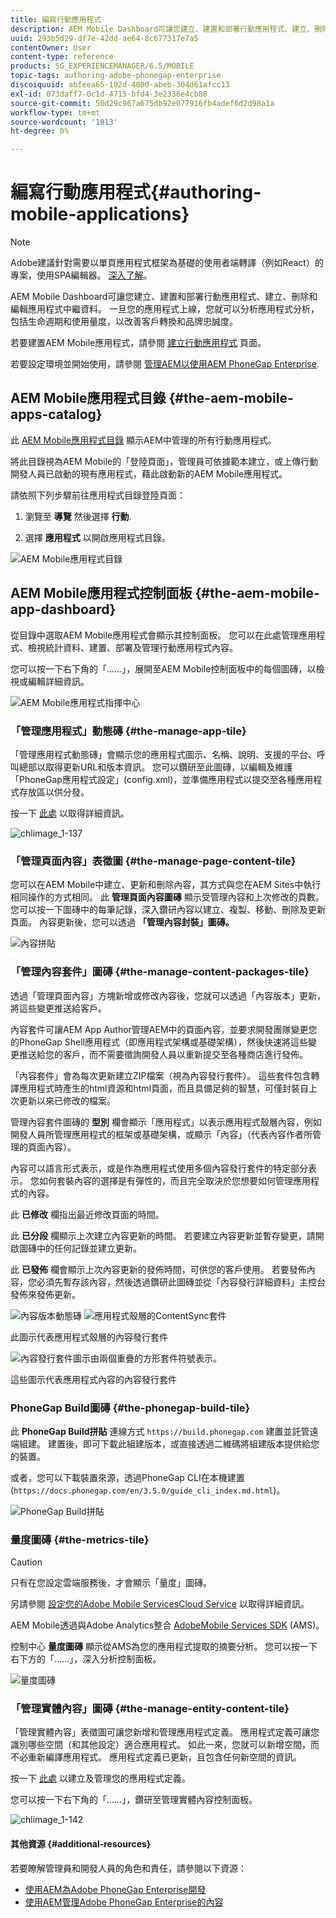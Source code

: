```yaml
---
title: 編寫行動應用程式
description: AEM Mobile Dashboard可讓您建立、建置和部署行動應用程式、建立、刪除和編輯應用程式中繼資料。 請依照此頁面瞭解更多資訊。
uuid: 293b5d29-df7e-42dd-ae64-8c677317e7a5
contentOwner: User
content-type: reference
products: SG_EXPERIENCEMANAGER/6.5/MOBILE
topic-tags: authoring-adobe-phonegap-enterprise
discoiquuid: abfeea65-102d-4800-abeb-304d61afcc13
exl-id: 073daff7-0c1d-4715-bfd4-3e2336e4cb88
source-git-commit: 50d29c967a675db92e077916fb4adef6d2d98a1a
workflow-type: tm+mt
source-wordcount: '1013'
ht-degree: 0%

---
```


# 編寫行動應用程式{#authoring-mobile-applications}

>[!NOTE]
>
>Adobe建議針對需要以單頁應用程式框架為基礎的使用者端轉譯（例如React）的專案，使用SPA編輯器。 [深入了解](/help/sites-developing/spa-overview.md)。

AEM Mobile Dashboard可讓您建立、建置和部署行動應用程式、建立、刪除和編輯應用程式中繼資料。 一旦您的應用程式上線，您就可以分析應用程式分析，包括生命週期和使用量度，以改善客戶轉換和品牌忠誠度。

若要建置AEM Mobile應用程式，請參閱 [建立行動應用程式](/help/mobile/building-app-mobile-phonegap.md) 頁面。

若要設定環境並開始使用，請參閱 [管理AEM以使用AEM PhoneGap Enterprise](/help/mobile/administer-phonegap.md).

## AEM Mobile應用程式目錄 {#the-aem-mobile-apps-catalog}

此 [AEM Mobile應用程式目錄](http://localhost:4502/aem/apps.html/content/phonegap) 顯示AEM中管理的所有行動應用程式。

將此目錄視為AEM Mobile的「登陸頁面」，管理員可依據範本建立，或上傳行動開發人員已啟動的現有應用程式，藉此啟動新的AEM Mobile應用程式。

請依照下列步驟前往應用程式目錄登陸頁面：

1. 瀏覽至 **導覽** 然後選擇 **行動**.

1. 選擇 **應用程式** 以開啟應用程式目錄。

![AEM Mobile應用程式目錄](assets/chlimage_1-135.png)

## AEM Mobile應用程式控制面板 {#the-aem-mobile-app-dashboard}

從目錄中選取AEM Mobile應用程式會顯示其控制面板。 您可以在此處管理應用程式、檢視統計資料、建置、部署及管理行動應用程式內容。

您可以按一下右下角的「……」，展開至AEM Mobile控制面板中的每個圖磚，以檢視或編輯詳細資訊。

![AEM Mobile應用程式指揮中心](assets/chlimage_1-136.png)

### 「管理應用程式」動態磚 {#the-manage-app-tile}

「管理應用程式動態磚」會顯示您的應用程式圖示、名稱、說明、支援的平台、呼叫總部以取得更新URL和版本資訊。 您可以鑽研至此圖磚，以編輯及維護「PhoneGap應用程式設定」(config.xml)，並準備應用程式以提交至各種應用程式存放區以供分發。

按一下 [此處](/help/mobile/phonegap-app-details-tile.md) 以取得詳細資訊。

![chlimage_1-137](assets/chlimage_1-137.png)

### 「管理頁面內容」表徵圖 {#the-manage-page-content-tile}

您可以在AEM Mobile中建立、更新和刪除內容，其方式與您在AEM Sites中執行相同操作的方式相同。 此 **管理頁面內容圖磚** 顯示受管理內容和上次修改的頁數。 您可以按一下圖磚中的每筆記錄，深入鑽研內容以建立、複製、移動、刪除及更新頁面。 內容更新後，您可以透過 **「管理內容封裝」圖磚。**

![內容拼貼](assets/chlimage_1-138.png)

### 「管理內容套件」圖磚 {#the-manage-content-packages-tile}

透過「管理頁面內容」方塊新增或修改內容後，您就可以透過「內容版本」更新，將這些變更推送給客戶。

內容套件可讓AEM App Author管理AEM中的頁面內容，並要求開發團隊變更您的PhoneGap Shell應用程式（即應用程式架構或基礎架構），然後快速將這些變更推送給您的客戶，而不需要徵詢開發人員以重新提交至各種商店進行發佈。

「內容套件」會為每次更新建立ZIP檔案（視為內容發行套件）。 這些套件包含轉譯應用程式時產生的html資源和html頁面，而且具備足夠的智慧，可僅封裝自上次更新以來已修改的檔案。

管理內容套件圖磚的 **型別** 欄會顯示「應用程式」以表示應用程式殼層內容，例如開發人員所管理應用程式的框架或基礎架構，或顯示「內容」（代表內容作者所管理的頁面內容）。

內容可以語言形式表示，或是作為應用程式使用多個內容發行套件的特定部分表示。 您如何套裝內容的選擇是有彈性的，而且完全取決於您想要如何管理應用程式的內容。

此 **已修改** 欄指出最近修改頁面的時間。

此 **已分段** 欄顯示上次建立內容更新的時間。 若要建立內容更新並暫存變更，請開啟圖磚中的任何記錄並建立更新。

此 **已發佈** 欄會顯示上次內容更新的發佈時間，可供您的客戶使用。 若要發佈內容，您必須先暫存該內容，然後透過鑽研此圖磚並從「內容發行詳細資料」主控台發佈來發佈更新。

![內容版本動態磚](assets/chlimage_1-139.png) ![應用程式殼層的ContentSync套件](do-not-localize/chlimage_1-5.png)

此圖示代表應用程式殼層的內容發行套件

![內容發行套件圖示由兩個重疊的方形套件符號表示。](do-not-localize/chlimage_1-6.png)

這些圖示代表應用程式內容的內容發行套件

### PhoneGap Build圖磚 {#the-phonegap-build-tile}

此 **PhoneGap Build拼貼** 連線方式 `https://build.phonegap.com` 建置並託管遠端組建。 建置後，即可下載此組建版本，或直接透過二維碼將組建版本提供給您的裝置。

或者，您可以下載裝置來源，透過PhoneGap CLI在本機建置(`https://docs.phonegap.com/en/3.5.0/guide_cli_index.md.html`)。

![PhoneGap Build拼貼](assets/chlimage_1-140.png)

### 量度圖磚 {#the-metrics-tile}

>[!CAUTION]
>
>只有在您設定雲端服務後，才會顯示「量度」圖磚。
>
>另請參閱 [設定您的Adobe Mobile ServicesCloud Service](/help/mobile/configure-adobe-mobile-cloud-service.md) 以取得詳細資訊。

AEM Mobile透過與Adobe Analytics整合 [AdobeMobile Services SDK](https://experienceleague.adobe.com/docs/mobile.html?lang=en) (AMS)。

控制中心 **量度圖磚** 顯示從AMS為您的應用程式提取的摘要分析。 您可以按一下右下方的「……」，深入分析控制面板。

![量度圖磚](assets/chlimage_1-141.png)

### 「管理實體內容」圖磚 {#the-manage-entity-content-tile}

「管理實體內容」表徵圖可讓您新增和管理應用程式定義。 應用程式定義可讓您識別哪些空間（和其他設定）適合應用程式。 如此一來，您就可以新增空間，而不必重新編譯應用程式。 應用程式定義已更新，且包含任何新空間的資訊。

按一下 [此處](/help/mobile/phonegap-app-definitions.md) 以建立及管理您的應用程式定義。

您可以按一下右下角的「……」，鑽研至管理實體內容控制面板。

![chlimage_1-142](assets/chlimage_1-142.png)

#### 其他資源 {#additional-resources}

若要瞭解管理員和開發人員的角色和責任，請參閱以下資源：

* [使用AEM為Adobe PhoneGap Enterprise開發](/help/mobile/developing-in-phonegap.md)
* [使用AEM管理Adobe PhoneGap Enterprise的內容](/help/mobile/administer-phonegap.md)
